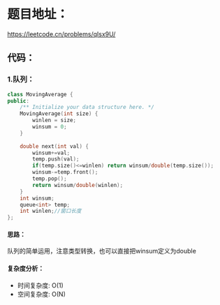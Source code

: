 # 题目地址：
https://leetcode.cn/problems/qIsx9U/
## 代码：
### 1.队列：
```C++
class MovingAverage {
public:
    /** Initialize your data structure here. */
    MovingAverage(int size) {
        winlen = size;
        winsum = 0;
    }
    
    double next(int val) {
        winsum+=val;
        temp.push(val);
        if(temp.size()<=winlen) return winsum/double(temp.size());
        winsum-=temp.front();
        temp.pop();
        return winsum/double(winlen);
    }
    int winsum;
    queue<int> temp;
    int winlen;//窗口长度
};
```
#### 思路：
队列的简单运用，注意类型转换，也可以直接把winsum定义为double
#### 复杂度分析：
- 时间复杂度: O(1)
- 空间复杂度: O(N)

